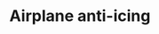 ---
title: Airplane anti-icing
longTitle: 'Airplane anti-icing'
tags:
- gccommon
usedFor:
- "[[Aircraft anti-icing]]"
---